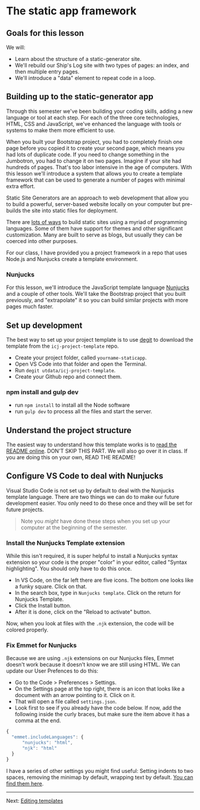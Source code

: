 # The static app framework

## Goals for this lesson

We will:

- Learn about the structure of a static-generator site.
- We'll rebuild our Ship's Log site with two types of pages: an index, and then multiple entry pages.
- We'll introduce a "data" element to repeat code in a loop.

## Building up to the static-generator app

Through this semester we've been building your coding skills, adding a new language or tool at each step. For each of the three core technologies, HTML, CSS and JavaScript, we've enhanced the language with tools or systems to make them more efficient to use.

When you built your Bootstrap project, you had to completely finish one page before you copied it to create your second page, which means you had lots of duplicate code. If you need to change something in the Jumbotron, you had to change it on two pages. Imagine if your site had hundreds of pages. That's too labor intensive in the age of computers. With this lesson we'll introduce a system that allows you to create a template framework that can be used to generate a number of pages with minimal extra effort.

Static Site Generators are an approach to web development that allow you to build a powerful, server-based website locally on your computer but pre-builds the site into static files for deployment.

There are [lots of ways](https://www.staticgen.com/) to build static sites using a myriad of programming languages. Some of them have support for themes and other significant customization. Many are built to serve as blogs, but usually they can be coerced into other purposes.

For our class, I have provided you a project framework in a repo that uses Node.js and Nunjucks create a template environment.

### Nunjucks

For this lesson, we'll introduce the JavaScript template language [Nunjucks](https://mozilla.github.io/nunjucks/templating.html) and a couple of other tools. We'll take the Bootstrap project that you built previously, and "extrapolate" it so you can build similar projects with more pages much faster.

## Set up development

The best way to set up your project template is to use [degit](https://www.npmjs.com/package/degit) to download the template from the `icj-project-template` repo.

- Create your project folder, called `yourname-staticapp`.
- Open VS Code into that folder and open the Terminal.
- Run `degit utdata/icj-project-template`.
- Create your Github repo and connect them.

### npm install and gulp dev

- run `npm install` to install all the Node software
- run `gulp dev` to process all the files and start the server.

## Understand the project structure

The easiest way to understand how this template works is to [read the README online](https://github.com/utdata/icj-project-template). DON'T SKIP THIS PART. We will also go over it in class. If you are doing this on your own, READ THE README!

## Configure VS Code to deal with Nunjucks

Visual Studio Code is not set up by default to deal with the Nunjucks template language. There are two things we can do to make our future development easier. You only need to do these once and they will be set for future projects.

> Note you _might_ have done these steps when you set up your computer at the beginning of the semester.

### Install the Nunjucks Template extension

While this isn't required, it is super helpful to install a Nunjucks syntax extension so your code is the proper "color" in your editor, called "Syntax highlighting". You should only have to do this once.

- In VS Code, on the far left there are five icons. The bottom one looks like a funky square. Click on that.
- In the search box, type in `Nunjucks template`. Click on the return for Nunjucks Template.
- Click the Install button.
- After it is done, click on the "Reload to activate" button.

Now, when you look at files with the `.njk` extension, the code will be colored properly.

### Fix Emmet for Nunjucks

Because we are using `.njk` extensions on our Nunjucks files, Emmet doesn't work because it doesn't know we are still using HTML. We can update our User Prefences to do this:

- Go to the Code > Preferences > Settings.
- On the Settings page at the top right, there is an icon that looks like a document with an arrow pointing to it. Click on it.
- That will open a file called `settings.json`.
- Look first to see if you already have the code below. If now, add the following inside the curly braces, but make sure the item above it has a comma at the end.

```javascript
{
  "emmet.includeLanguages": {
      "nunjucks": "html",
      "njk": "html"
  }
}
```

I have a series of other settings you might find useful: Setting indents to two spaces, removing the minimap by default, wrapping text by default. [You can find them here](https://github.com/utdata/setting-up/blob/master/vscode-goodies.md).

----

Next: [Editing templates](static-02.md)
